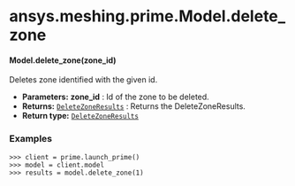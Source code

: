 # ansys.meshing.prime.Model.delete_zone

<a id="ansys.meshing.prime.Model.delete_zone"></a>

#### Model.delete_zone(zone_id)

Deletes zone identified with the given id.

* **Parameters:**
  **zone_id**
  : Id of the zone to be deleted.
* **Returns:**
  [`DeleteZoneResults`](ansys.meshing.prime.DeleteZoneResults.md#ansys.meshing.prime.DeleteZoneResults)
  : Returns the DeleteZoneResults.
* **Return type:**
  [`DeleteZoneResults`](ansys.meshing.prime.DeleteZoneResults.md#ansys.meshing.prime.DeleteZoneResults)

### Examples

```pycon
>>> client = prime.launch_prime()
>>> model = client.model
>>> results = model.delete_zone(1)
```

<!-- !! processed by numpydoc !! -->
